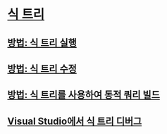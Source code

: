 # [식 트리](index.md)
## [방법: 식 트리 실행](how-to-execute-expression-trees.md)
## [방법: 식 트리 수정](how-to-modify-expression-trees.md)
## [방법: 식 트리를 사용하여 동적 쿼리 빌드](how-to-use-expression-trees-to-build-dynamic-queries.md)
## [Visual Studio에서 식 트리 디버그](debugging-expression-trees-in-visual-studio.md)
